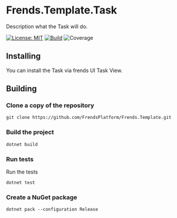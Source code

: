 # Frends.Template.Task
Description what the Task will do.

[![License: MIT](https://img.shields.io/badge/License-MIT-green.svg)](https://opensource.org/licenses/MIT)
[![Build](https://github.com/FrendsPlatform/Frends.template/actions/workflows/Task_build_and_test_on_main.yml/badge.svg)](https://github.com/FrendsPlatform/Frends.Template/actions)
![Coverage](https://app-github-custom-badges.azurewebsites.net/Badge?key=FrendsPlatform/Frends.Template/Frends.Template.Task|main)

## Installing

You can install the Task via frends UI Task View.

## Building

### Clone a copy of the repository

`git clone https://github.com/FrendsPlatform/Frends.Template.git`

### Build the project

`dotnet build`

### Run tests

Run the tests

`dotnet test`

### Create a NuGet package

`dotnet pack --configuration Release`